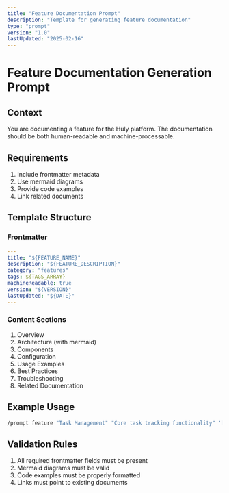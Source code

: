 ```yaml
---
title: "Feature Documentation Prompt"
description: "Template for generating feature documentation"
type: "prompt"
version: "1.0"
lastUpdated: "2025-02-16"
---
```


# Feature Documentation Generation Prompt

## Context
You are documenting a feature for the Huly platform. The documentation should be both human-readable and machine-processable.

## Requirements
1. Include frontmatter metadata
2. Use mermaid diagrams
3. Provide code examples
4. Link related documents

## Template Structure

### Frontmatter
```yaml
---
title: "${FEATURE_NAME}"
description: "${FEATURE_DESCRIPTION}"
category: "features"
tags: ${TAGS_ARRAY}
machineReadable: true
version: "${VERSION}"
lastUpdated: "${DATE}"
---
```

### Content Sections
1. Overview
2. Architecture (with mermaid)
3. Components
4. Configuration
5. Usage Examples
6. Best Practices
7. Troubleshooting
8. Related Documentation

## Example Usage
```bash
/prompt feature "Task Management" "Core task tracking functionality" '["tasks", "management"]'
```

## Validation Rules
1. All required frontmatter fields must be present
2. Mermaid diagrams must be valid
3. Code examples must be properly formatted
4. Links must point to existing documents
